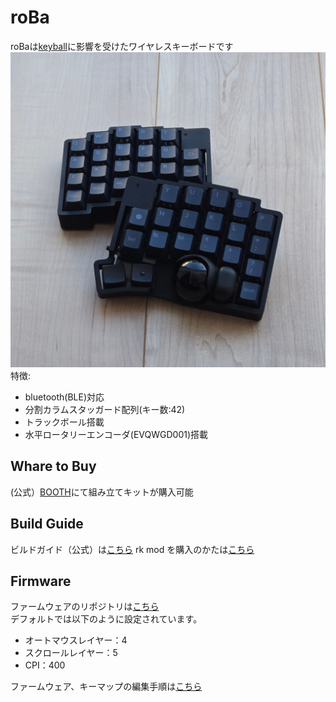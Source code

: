 # roBa
roBaは[keyball](https://github.com/Yowkees/keyball/)に影響を受けたワイヤレスキーボードです  
![alt text](doc/img/roBa.jpg)
特徴:
+ bluetooth(BLE)対応
+ 分割カラムスタッガード配列(キー数:42)
+ トラックボール搭載
+ 水平ロータリーエンコーダ(EVQWGD001)搭載

## Whare to Buy

(公式）[BOOTH](https://kumamuk.booth.pm/)にて組み立てキットが購入可能

## Build Guide

ビルドガイド（公式）は[こちら](https://github.com/kumamuk-git/roBa/blob/main/doc/buildguide.md)
rk mod を購入のかたは[こちら](https://github.com/rk2kk/roBa-rk-mod-main/blob/main/doc/buildguide.md)



## Firmware

ファームウェアのリポジトリは[こちら](https://github.com/kumamuk-git/zmk-config-roBa)  
デフォルトでは以下のように設定されています。
+ オートマウスレイヤー：4
+ スクロールレイヤー：5  
+ CPI：400

ファームウェア、キーマップの編集手順は[こちら](https://github.com/kumamuk-git/roBa/blob/main/doc/buildguide.md#6%E3%82%AD%E3%83%BC%E3%83%9E%E3%83%83%E3%83%97%E3%81%AE%E7%B7%A8%E9%9B%86)


